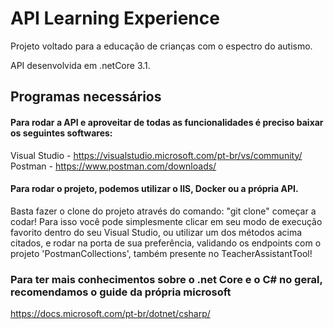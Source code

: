 # API Learning Experience
Projeto voltado para a educação de crianças com o espectro do autismo.

API desenvolvida em .netCore 3.1.

## Programas necessários
#### Para rodar a API e aproveitar de todas as funcionalidades é preciso baixar os seguintes softwares:
  Visual Studio - https://visualstudio.microsoft.com/pt-br/vs/community/<br>
  Postman - https://www.postman.com/downloads/

#### Para rodar o projeto, podemos utilizar o IIS, Docker ou a própria API.
Basta fazer o clone do projeto através do comando: "git clone" começar a codar!
Para isso você pode simplesmente clicar em seu modo de execução favorito dentro do seu Visual Studio, ou utilizar um dos métodos acima citados, e rodar na porta de sua preferência, validando os endpoints com o projeto 'PostmanCollections', também presente no TeacherAssistantTool!

### Para ter mais conhecimentos sobre o .net Core e o C# no geral, recomendamos o guide da própria microsoft
https://docs.microsoft.com/pt-br/dotnet/csharp/
